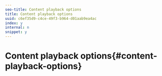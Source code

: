 ```yaml
---
seo-title: Content playback options
title: Content playback options
uuid: c6ef35d9-c4ce-49f3-b964-d01aab9ea4ac
index: y
internal: n
snippet: y
---
```


# Content playback options{#content-playback-options}

